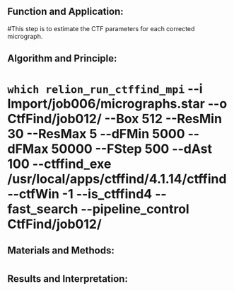 ## Function and Application:
#This step is to estimate the CTF parameters for each corrected micrograph.

## Algorithm and Principle:
# `which relion_run_ctffind_mpi` --i Import/job006/micrographs.star --o CtfFind/job012/ --Box 512 --ResMin 30 --ResMax 5 --dFMin 5000 --dFMax 50000 --FStep 500 --dAst 100 --ctffind_exe /usr/local/apps/ctffind/4.1.14/ctffind --ctfWin -1 --is_ctffind4  --fast_search   --pipeline_control CtfFind/job012/

## Materials and Methods:
#

## Results and Interpretation:
#
